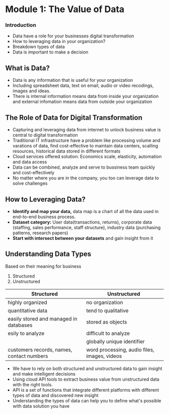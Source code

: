 # Module 1: The Value of Data
### Introduction
- Data have a role for your businesses digital transformation
- How to leveraging data in your organization?
- Breakdown types of data
- Data is important to make a decision

## What is Data?
- Data is any information that is useful for your organization
- Including spreadsheet data, text on email, audio or video recodings, images and ideas.
- There is internal information means data from inside your organization and external infomation means data from outside your organization

## The Role of Data for Digital Transformation
- Capturing and leveraging data from internet to unlock business value is central to digital transformation
- Traditional IT infrastructure have a problem like processing volume and varations of data, find cost-effective to maintain data centers, scalling resources, historical data stored in different formats
- Cloud services offered solution: Economics scale, elasticity, automation and data access
- Data can be combined, analyze and serve to bussiness team quickly and cost-effectively
- No matter where you are in the company, you too can leverage data to solve challenges

## How to Leveraging Data?
- **Identify and map your data,** data map is a chart of all the data used in end-to-end business process.
- **Dataset category:** User data(transactions, returns), corporate data (staffing, sales performance, staff structure), industry data (purchasing patterns, research papers)
- **Start with intersect between your datasets** and gain insight from it

## Understanding Data Types
Based on their meaning for business
1. Structured
2. Unstructured

| **Structured** | **Unstructured** |
| --- | --- |
| highly organized | no organization |
| quantitative data | tend to qualitative |
| easily stored and managed in databases | stored as objects |
| esily to analyze | difficult to analyze |
| | globally unique identifier |
| customers records, names, contact numbers | word processing, audio files, images, videos |

- We have to rely on both structured and unstructured data to gain insight and make intelligent decisions
- Using cloud API tools to extract business value from unstructured data with the right tools.
- API is a set of functions that integrate different platforms with different types of data and discovered new insight
- Understanding the types of data can help you to define what's possible with data solution you have 


